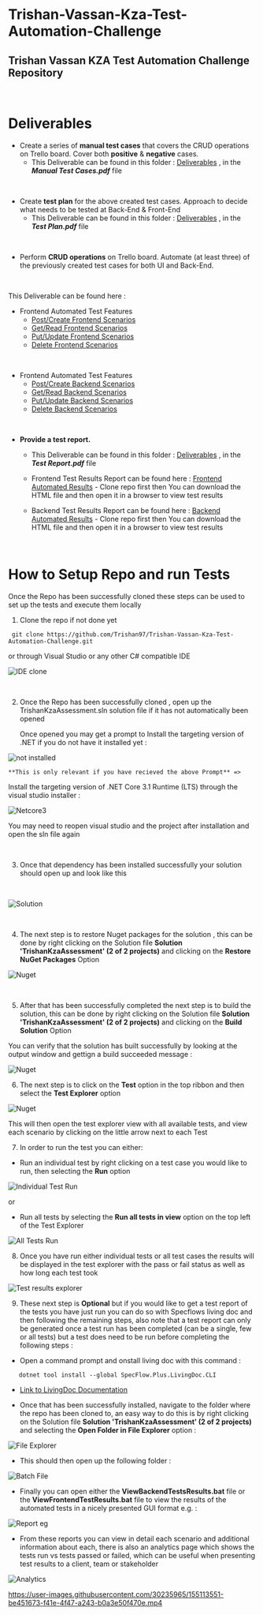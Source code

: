 # Trishan-Vassan-Kza-Test-Automation-Challenge

## Trishan Vassan KZA Test Automation Challenge Repository

<br />

# Deliverables

* Create a series of **manual test cases** that covers the CRUD operations on Trello board. Cover both **positive** & **negative** cases.
  * This Deliverable can be found in this folder : [Deliverables](/Deliverables/) , in the ***Manual Test Cases.pdf*** file

<br />

* Create **test plan** for the above created test cases. Approach to decide what needs to be tested at Back-End & Front-End
  * This Deliverable can be found in this folder : [Deliverables](/Deliverables/) , in the ***Test Plan.pdf*** file
  
<br />

* Perform **CRUD operations** on Trello board. Automate (at least three) of the previously created test cases for both UI and Back-End.

<br />

This Deliverable can be found here :
  
* Frontend Automated Test Features
  * [Post/Create Frontend Scenarios](/FrontendAutomatedTests/Features/CreateScenarios.feature)
  * [Get/Read Frontend Scenarios](/FrontendAutomatedTests/Features/GetScenarios.feature)
  * [Put/Update Frontend Scenarios](/FrontendAutomatedTests/Features/UpdateScenarios.feature)
  * [Delete Frontend Scenarios](/FrontendAutomatedTests/Features/DeleteScenarios.feature)

<br />

* Frontend Automated Test Features
  * [Post/Create Backend Scenarios](/BackendAutomatedTests/Features/CreateScenarios.feature)
  * [Get/Read Backend Scenarios](/BackendAutomatedTests/Features/GetScenarios.feature)
  * [Put/Update Backend Scenarios](/BackendAutomatedTests/Features/UpdateScenarios.feature)
  * [Delete Backend Scenarios](/BackendAutomatedTests/Features/DeleteScenarios.feature)
  
<br />

* **Provide a test report.**

  * This Deliverable can be found in this folder : [Deliverables](/Deliverables/) , in the ***Test Report.pdf*** file

  * Frontend Test Results Report can be found here : [Frontend Automated Results](/Test_Results/LivingDocFrontend.html) - Clone repo first then You can download the HTML file and then open it in a browser to view test results
  * Backend Test Results Report can be found here : [Backend Automated Results](/Test_Results/LivingDocBackend.html) - Clone repo first then You can download the HTML file and then open it in a browser to view test results

<br />

# How to Setup Repo and run Tests

Once the Repo has been successfully cloned these steps can be used to set up the tests and execute them locally

1. Clone the repo if not done yet

````
 git clone https://github.com/Trishan97/Trishan-Vassan-Kza-Test-Automation-Challenge.git
````

or through Visual Studio or any other C# compatible IDE

![IDE clone](/Media/Screenshots/clone_vs.PNG)

<br />

2. Once the Repo has been successfully cloned , open up the TrishanKzaAssessment.sln solution file if it has not automatically been opened

   Once opened you may get a prompt to Install the targeting version of .NET if you do not have it installed yet  :

![not installed](/Media/Screenshots/Not_installed.PNG)

    **This is only relevant if you have recieved the above Prompt** =>
   Install the targeting version of .NET Core 3.1 Runtime (LTS) through the visual studio installer :

![Netcore3](/Media/Screenshots/netcore.PNG)

You may need to reopen visual studio and the project after installation and open the sln file again

<br />

3. Once that dependency has been installed successfully your solution should open up and look like this

<br />

![Solution](/Media/Screenshots/solution.PNG)

<br />

4. The next step is to restore Nuget packages for the solution , this can be done by right clicking on the Solution file **Solution 'TrishanKzaAssessment' (2 of 2 projects)** and clicking on the **Restore NuGet Packages** Option

![Nuget](/Media/Screenshots/RestoreNuget.PNG)

<br />

5. After that has been successfully completed the next step is to build the solution, this can be done by right clicking on the Solution file **Solution 'TrishanKzaAssessment' (2 of 2 projects)** and clicking on the **Build Solution** Option

You can verify that the solution has built successfully by looking at the output window and gettign a build succeeded message :

![Nuget](/Media/Screenshots/BuildSolution.PNG)

6. The next step is to click on the **Test** option in the top ribbon and then select the **Test Explorer** option

![Nuget](/Media/Screenshots/TestRibbon.PNG)

This will then open the test explorer view with all available tests, and view each scenario by clicking on the little arrow next to each Test

7. In order to run the test you can either:

* Run an individual test by right clicking on a test case you would like to run, then selecting the **Run** option

![Individual Test Run ](/Media/Screenshots/IndividualTestRun.PNG)

or

* Run all tests by selecting the **Run all tests in view** option on the top left of the Test Explorer

![All Tests Run ](/Media/Screenshots/RunAllTestsOption.PNG)

8. Once you have run either individual tests or all test cases the results will be displayed in the test explorer with the pass or fail status as well as how long each test took

![Test results explorer](/Media/Screenshots/TestResultsExplorer.PNG)

9. These next step is **Optional** but if you would like to get a test report of the tests you have just run you can do so with Specflows living doc and then following the remaining steps, also note that a test report can only be generated once a test run has been completed (can be a single, few or all tests) but a test does need to be run before completing the following steps :

* Open a command prompt and onstall living doc with this command :

````
   dotnet tool install --global SpecFlow.Plus.LivingDoc.CLI
````

* [Link to LivingDoc Documentation](https://docs.specflow.org/projects/specflow-livingdoc/en/latest/LivingDocGenerator/Installing-the-command-line-tool.html)

* Once that has been successfully installed, navigate to the folder where the repo has been cloned to, an easy way to do this is by right clicking on the Solution file **Solution 'TrishanKzaAssessment' (2 of 2 projects)** and selecting the **Open Folder in File Explorer** option :

![File Explorer](/Media/Screenshots/OpenFileInExplorer.PNG)

* This should then open up the following folder :

![Batch File](/Media/Screenshots/Batchfile.PNG)

* Finally you can open either the **ViewBackendTestsResults.bat** file or the **ViewFrontendTestResults.bat** file to view the results of the automated tests in a nicely presented GUI format e.g. :

![ Report eg ](/Media/Screenshots/reportExample.PNG)

* From these reports you can view in detail each scenario and additional information about each, there is also an analytics page which shows the tests run vs tests passed or failed, which can be useful when presenting test results to a client, team or stakeholder

![ Analytics ](/Media/Screenshots/analytics.PNG)



https://user-images.githubusercontent.com/30235965/155113551-be451673-f41e-4f47-a243-b0a3e50f470e.mp4


